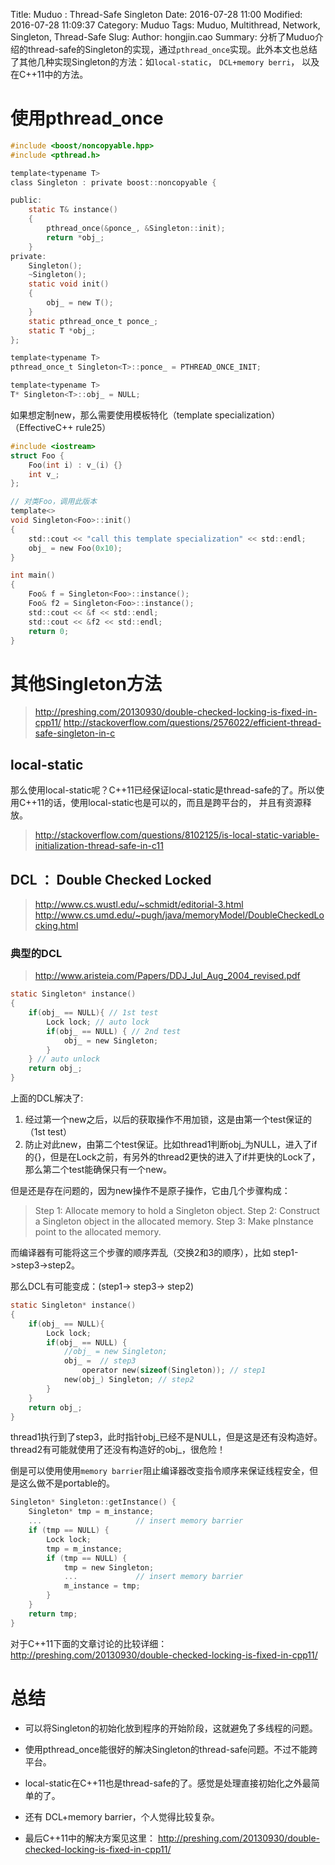 Title: Muduo : Thread-Safe Singleton
Date: 2016-07-28 11:00
Modified: 2016-07-28 11:09:37
Category: Muduo 
Tags: Muduo, Multithread, Network, Singleton,  Thread-Safe 
Slug: 
Author: hongjin.cao 
Summary: 分析了Muduo介绍的thread-safe的Singleton的实现，通过`pthread_once`实现。此外本文也总结了其他几种实现Singleton的方法：如`local-static`， `DCL+memory berri`， 以及在C++11中的方法。

# 使用pthread_once
```c
#include <boost/noncopyable.hpp>
#include <pthread.h>

template<typename T>
class Singleton : private boost::noncopyable {

public:
    static T& instance()
    {
        pthread_once(&ponce_, &Singleton::init);
        return *obj_;
    }
private:
    Singleton();
    ~Singleton();
    static void init()
    {
        obj_ = new T();
    }
    static pthread_once_t ponce_;
    static T *obj_;
};

template<typename T>
pthread_once_t Singleton<T>::ponce_ = PTHREAD_ONCE_INIT;

template<typename T>
T* Singleton<T>::obj_ = NULL;
```
如果想定制new，那么需要使用模板特化（template specialization）（EffectiveC++ rule25）

```c
#include <iostream>
struct Foo {
    Foo(int i) : v_(i) {}
    int v_; 
};

// 对类Foo，调用此版本
template<>
void Singleton<Foo>::init()
{
    std::cout << "call this template specialization" << std::endl;
    obj_ = new Foo(0x10);
}

int main()
{
    Foo& f = Singleton<Foo>::instance();
    Foo& f2 = Singleton<Foo>::instance();
    std::cout << &f << std::endl;
    std::cout << &f2 << std::endl;
    return 0;
}
```

# 其他Singleton方法

> http://preshing.com/20130930/double-checked-locking-is-fixed-in-cpp11/
> http://stackoverflow.com/questions/2576022/efficient-thread-safe-singleton-in-c

## local-static
那么使用local-static呢？C++11已经保证local-static是thread-safe的了。所以使用C++11的话，使用local-static也是可以的，而且是跨平台的， 并且有资源释放。
> http://stackoverflow.com/questions/8102125/is-local-static-variable-initialization-thread-safe-in-c11

## DCL ： Double Checked Locked
> http://www.cs.wustl.edu/~schmidt/editorial-3.html
> http://www.cs.umd.edu/~pugh/java/memoryModel/DoubleCheckedLocking.html

### 典型的DCL

> http://www.aristeia.com/Papers/DDJ_Jul_Aug_2004_revised.pdf

```c
static Singleton* instance()
{
    if(obj_ == NULL){ // 1st test
        Lock lock; // auto lock
        if(obj_ == NULL) { // 2nd test
            obj_ = new Singleton;
        }
    } // auto unlock
    return obj_;
}
```
上面的DCL解决了: 
1. 经过第一个new之后，以后的获取操作不用加锁，这是由第一个test保证的（1st test）
2. 防止对此new，由第二个test保证。比如thread1判断obj_为NULL，进入了if的{}，但是在Lock之前，有另外的thread2更快的进入了if并更快的Lock了，那么第二个test能确保只有一个new。

但是还是存在问题的，因为new操作不是原子操作，它由几个步骤构成：
> Step 1: Allocate memory to hold a Singleton object.
Step 2: Construct a Singleton object in the allocated memory.
Step 3: Make pInstance point to the allocated memory.

而编译器有可能将这三个步骤的顺序弄乱（交换2和3的顺序），比如 step1->step3->step2。

那么DCL有可能变成：(step1-> step3-> step2)
```c
static Singleton* instance()
{
    if(obj_ == NULL){
        Lock lock;
        if(obj_ == NULL) {
            //obj_ = new Singleton;
            obj_ =  // step3
                operator new(sizeof(Singleton)); // step1
            new(obj_) Singleton; // step2
        }
    }
    return obj_;
}
```
thread1执行到了step3，此时指针obj_已经不是NULL，但是这是还有没构造好。
thread2有可能就使用了还没有构造好的obj_，很危险！

倒是可以使用使用`memory barrier`阻止编译器改变指令顺序来保证线程安全，但是这么做不是portable的。

```c
Singleton* Singleton::getInstance() {
    Singleton* tmp = m_instance;
    ...                     // insert memory barrier
    if (tmp == NULL) {
        Lock lock;
        tmp = m_instance;
        if (tmp == NULL) {
            tmp = new Singleton;
            ...             // insert memory barrier
            m_instance = tmp;
        }
    }
    return tmp;
}
```
对于C++11下面的文章讨论的比较详细：
http://preshing.com/20130930/double-checked-locking-is-fixed-in-cpp11/

# 总结

- 可以将Singleton的初始化放到程序的开始阶段，这就避免了多线程的问题。

- 使用pthread_once能很好的解决Singleton的thread-safe问题。不过不能跨平台。

- local-static在C++11也是thread-safe的了。感觉是处理直接初始化之外最简单的了。

- 还有 DCL+memory barrier，个人觉得比较复杂。

- 最后C++11中的解决方案见这里：
http://preshing.com/20130930/double-checked-locking-is-fixed-in-cpp11/
